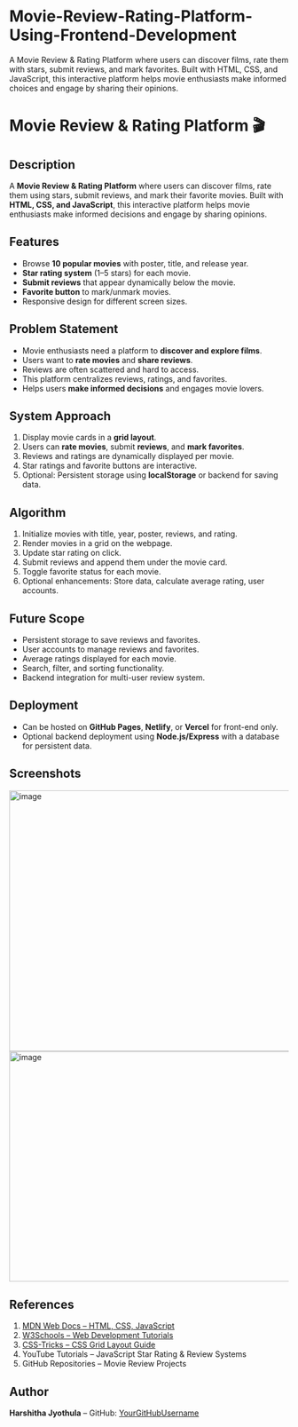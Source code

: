 # Movie-Review-Rating-Platform-Using-Frontend-Development
A Movie Review &amp; Rating Platform where users can discover films, rate them with stars, submit reviews, and mark favorites. Built with HTML, CSS, and JavaScript, this interactive platform helps movie enthusiasts make informed choices and engage by sharing their opinions.
# Movie Review & Rating Platform 🎬

## Description
A **Movie Review & Rating Platform** where users can discover films, rate them using stars, submit reviews, and mark their favorite movies. Built with **HTML, CSS, and JavaScript**, this interactive platform helps movie enthusiasts make informed decisions and engage by sharing opinions.

## Features
- Browse **10 popular movies** with poster, title, and release year.
- **Star rating system** (1–5 stars) for each movie.
- **Submit reviews** that appear dynamically below the movie.
- **Favorite button** to mark/unmark movies.
- Responsive design for different screen sizes.

## Problem Statement
- Movie enthusiasts need a platform to **discover and explore films**.
- Users want to **rate movies** and **share reviews**.
- Reviews are often scattered and hard to access.
- This platform centralizes reviews, ratings, and favorites.
- Helps users **make informed decisions** and engages movie lovers.

## System Approach
1. Display movie cards in a **grid layout**.
2. Users can **rate movies**, submit **reviews**, and **mark favorites**.
3. Reviews and ratings are dynamically displayed per movie.
4. Star ratings and favorite buttons are interactive.
5. Optional: Persistent storage using **localStorage** or backend for saving data.

## Algorithm
1. Initialize movies with title, year, poster, reviews, and rating.
2. Render movies in a grid on the webpage.
3. Update star rating on click.
4. Submit reviews and append them under the movie card.
5. Toggle favorite status for each movie.
6. Optional enhancements: Store data, calculate average rating, user accounts.

## Future Scope
- Persistent storage to save reviews and favorites.
- User accounts to manage reviews and favorites.
- Average ratings displayed for each movie.
- Search, filter, and sorting functionality.
- Backend integration for multi-user review system.

## Deployment
- Can be hosted on **GitHub Pages**, **Netlify**, or **Vercel** for front-end only.
- Optional backend deployment using **Node.js/Express** with a database for persistent data.

## Screenshots
<img width="926" height="470" alt="image" src="https://github.com/user-attachments/assets/7b7843bb-6219-4cfc-a0c3-042b09ce3a6c" />
<img width="938" height="415" alt="image" src="https://github.com/user-attachments/assets/58464d5c-c77d-413c-b028-9dc30203a9f5" />



## References
1. [MDN Web Docs – HTML, CSS, JavaScript](https://developer.mozilla.org)
2. [W3Schools – Web Development Tutorials](https://www.w3schools.com)
3. [CSS-Tricks – CSS Grid Layout Guide](https://css-tricks.com/snippets/css/complete-guide-grid/)
4. YouTube Tutorials – JavaScript Star Rating & Review Systems
5. GitHub Repositories – Movie Review Projects

## Author
**Harshitha Jyothula** – GitHub: [YourGitHubUsername](https://github.com/YourGitHubUsername)

